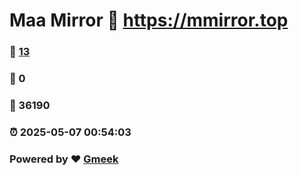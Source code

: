 # Maa Mirror :link: https://mmirror.top 
### :page_facing_up: [13](https://mmirror.top/tag.html) 
### :speech_balloon: 0 
### :hibiscus: 36190 
### :alarm_clock: 2025-05-07 00:54:03 
### Powered by :heart: [Gmeek](https://github.com/Meekdai/Gmeek)
